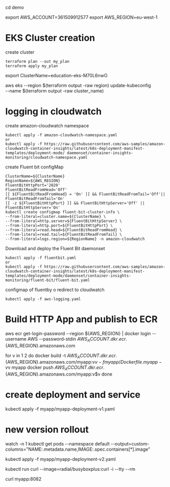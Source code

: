 cd demo

export AWS_ACCOUNT=361509912577
export AWS_REGION=eu-west-1

# EKS Cluster creation

create cluster
```
terraform plan --out my_plan
terraform apply my_plan
```
export ClusterName=education-eks-M70L6nwO

aws eks --region $(terraform output -raw region) update-kubeconfig \
    --name $(terraform output -raw cluster_name)

# logging in cloudwatch


create amazon-cloudwatch namespace
```
kubectl apply -f amazon-cloudwatch-namespace.yaml
or
kubectl apply -f https://raw.githubusercontent.com/aws-samples/amazon-cloudwatch-container-insights/latest/k8s-deployment-manifest-templates/deployment-mode/ daemonset/container-insights-monitoring/cloudwatch-namespace.yaml
```

create Fluent bit configMap
```
ClusterName=${ClusterName}
RegionName=${AWS_REGION}
FluentBitHttpPort='2020'
FluentBitReadFromHead='Off'
[[ ${FluentBitReadFromHead} = 'On' ]] && FluentBitReadFromTail='Off'|| FluentBitReadFromTail='On'
[[ -z ${FluentBitHttpPort} ]] && FluentBitHttpServer='Off' || FluentBitHttpServer='On'
kubectl create configmap fluent-bit-cluster-info \
--from-literal=cluster.name=${ClusterName} \
--from-literal=http.server=${FluentBitHttpServer} \
--from-literal=http.port=${FluentBitHttpPort} \
--from-literal=read.head=${FluentBitReadFromHead} \
--from-literal=read.tail=${FluentBitReadFromTail} \
--from-literal=logs.region=${RegionName} -n amazon-cloudwatch
```

Download and deploy the Fluent Bit daemonset
```
kubectl apply -f fluentbit.yaml
or
kubectl apply -f https://raw.githubusercontent.com/aws-samples/amazon-cloudwatch-container-insights/latest/k8s-deployment-manifest-templates/deployment-mode/daemonset/container-insights-monitoring/fluent-bit/fluent-bit.yaml
```

configmap of fluentby o redirect to cloudwatch
```
kubectl apply -f aws-logging.yaml
```


# Build HTTP App and publish to ECR

aws ecr get-login-password --region ${AWS_REGION} | docker login --username AWS --password-stdin ${AWS_ACCOUNT}.dkr.ecr.${AWS_REGION}.amazonaws.com

for v in 1 2
do
  docker build -t ${AWS_ACCOUNT}.dkr.ecr.${AWS_REGION}.amazonaws.com/myapp:v$v -f myapp/Dockerfile.myapp-v$v myapp
  docker push ${AWS_ACCOUNT}.dkr.ecr.${AWS_REGION}.amazonaws.com/myapp:v$v
done 

# create deployment and service
kubectl apply -f myapp/myapp-deployment-v1.yaml
<!-- 
  kubectl create deployment app2 --image=${AWS_ACCOUNT}.dkr.ecr.${AWS_REGION}.amazonaws.com/app2:latest
  kubectl expose deployment/app2 --type="NodePort" --port 8082 --target-port=3000
-->

# new version rollout

watch -n 1 kubectl get pods --namespace default --output=custom-columns="NAME:.metadata.name,IMAGE:.spec.containers[*].image"


kubectl apply -f myapp/myapp-deployment-v2.yaml

kubectl run curl --image=radial/busyboxplus:curl -i --tty --rm

curl myapp:8082


